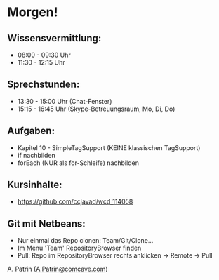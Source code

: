 # Morgen!

## Wissensvermittlung:

- 08:00 - 09:30 Uhr
- 11:30 - 12:15 Uhr

## Sprechstunden:

- 13:30 - 15:00 Uhr (Chat-Fenster)
- 15:15 - 16:45 Uhr (Skype-Betreuungsraum, Mo, Di, Do)

## Aufgaben:

- Kapitel 10 - SimpleTagSupport (KEINE klassischen TagSupport)
- if nachbilden
- forEach (NUR als for-Schleife) nachbilden

## Kursinhalte:
- https://github.com/ccjavad/wcd_114058

## Git mit Netbeans:
- Nur einmal das Repo clonen: Team/Git/Clone...
- Im Menu 'Team' RepositoryBrowser finden
- Pull: Repo im RepositoryBrowser rechts anklicken -> Remote -> Pull


A. Patrin (A.Patrin@comcave.com)

